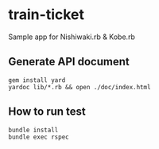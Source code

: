# train-ticket
Sample app for Nishiwaki.rb &amp; Kobe.rb

## Generate API document

```
gem install yard
yardoc lib/*.rb && open ./doc/index.html
```

## How to run test

```
bundle install
bundle exec rspec
```